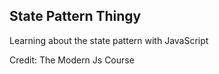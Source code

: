 ## State Pattern Thingy

Learning about the state pattern with JavaScript

Credit: The Modern Js Course
